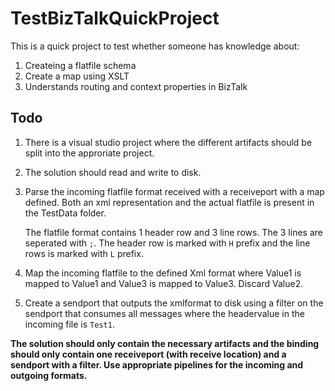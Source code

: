 # TestBizTalkQuickProject


This is a quick project to test whether someone has knowledge about:

1. Createing a flatfile schema
2. Create a map using XSLT
3. Understands routing and context properties in BizTalk


## Todo

1. There is a visual studio project where the different artifacts should be split into the approriate project. 
2. The solution should read and write to disk.
1. Parse the incoming flatfile format received with a receiveport with a map defined. Both an xml representation and the actual flatfile is present in the TestData folder.

	The flatfile format contains 1 header row and 3 line rows. The 3 lines are seperated with `;`. The header row is marked with `H` prefix and the line rows is marked with `L` prefix.
	
2. Map the incoming flatfile to the defined Xml format where Value1 is mapped to Value1 and Value3 is mapped to Value3. Discard Value2.
3. Create a sendport that outputs the xmlformat to disk using a filter on the sendport that consumes all messages where the headervalue in the incoming file is `Test1`.

**The solution should only contain the necessary artifacts and the binding should only contain one receiveport (with receive location) and a sendport with a filter. Use appropriate pipelines for the incoming and outgoing formats.**




